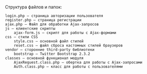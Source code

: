 Структура файлов и папок:

    login.php — страница авторизации пользователя
    register.php — страница регистрации
    ajax.php — Файл для обработки Ajax-запросов
    js — клиентские скрипты
        ajax-form.js — скрипт для работы с Ajax-формами
    css — стили CSS
        style.css — основной файл стилей
        reset.css — файл сброса кастомных стилей браузеров
    vendor — сторонние third-party библиотеки
        bootstrap — Twitter Bootstrap 2.3.2
    classes — основной функционал модуля
        AjaxRequest.class.php — обертка для работы с Ajax-запросами
        Auth.class.php — класс для работы с пользователями
